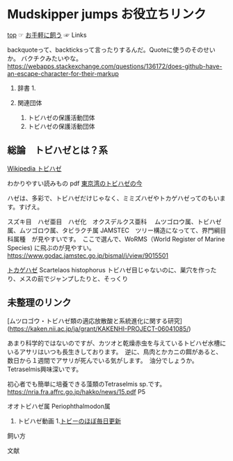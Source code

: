 # Mudskipper jumps お役立ちリンク


[top](https://awakura.github.io/toby/index.html)
☞
[お手軽に飼う](https://awakura.github.io/toby/easy.html)
☞
Links


backquoteって、backticksって言ったりするんだ。Quoteに使うのそのせいか。
バクチクみたいやな。
https://webapps.stackexchange.com/questions/136172/does-github-have-an-escape-character-for-their-markup

1. 辞書
   1.


1. 関連団体
   1. トビハゼの保護活動団体
   1. トビハゼの保護活動団体




## 総論　トビハゼとは？系

[Wikipedia トビハゼ](https://ja.wikipedia.org/wiki/%E3%83%88%E3%83%93%E3%83%8F%E3%82%BC)

わかりやすい読みもの
pdf
[東京湾のトビハゼの今](https://www.tokyo-zoo.net/conservation/img/tobihaze_no_ima.pdf)

ハゼは、多彩で、トビハゼだけじゃなく、ミミズハゼやトカゲハゼってのもいます。すげえ。

スズキ目　ハゼ亜目　ハゼ化　オクスデルクス亜科
　ムツゴロウ属、トビハゼ属、ムツゴロウ属、タビラクチ属
JAMSTEC　ツリー構造になってて、界門綱目科属種　が見やすいです。　ここで選んで、WoRMS（World Register of Marine Species)
に飛ぶのが見やすい。
https://www.godac.jamstec.go.jp/bismal/j/view/9015501

[トカゲハゼ](http://www.okinawa-kaeru.net/wild/video/tokagehaze-video.html)
Scartelaos histophorus
トビハゼ目じゃないのに、巣穴を作ったり、メスの前でジャンプしたりと、そっくり


## 未整理のリンク

[ムツロゴウ・トビハゼ類の適応放散酸と系統進化に関する研究]
(https://kaken.nii.ac.jp/ja/grant/KAKENHI-PROJECT-06041085/)


あまり科学的ではないのですが、カツオと乾燥赤虫を与えているトビハゼ水槽にいるアサリはいつも長生きしております。　逆に、鳥肉とかカニの餌があると、数日から１週間でアサリが死んでいる気がします。　油分でしょうか。　Tetraselmis興味深いです。

初心者でも簡単に培養できる藻類のTetraselmis sp.です。
https://nria.fra.affrc.go.jp/hakko/news/15.pdf
P5


オオトビハゼ属
Periophthalmodon属

1. トビハゼ動画
   1.[トビーのほぼ毎日更新](https://www.youtube.com/@2355toby)

飼い方


文献



